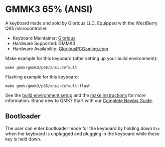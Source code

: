 # GMMK3 65% (ANSI)

A keyboard made and sold by Glorious LLC. Equipped with the WestBerry Q95 microcontroller.

* Keyboard Maintainer: [Glorious](TBD)
* Hardware Supported: GMMK3
* Hardware Availability: [GloriousPCGaming.com](https://www.pcgamingrace.com)

Make example for this keyboard (after setting up your build environment):

    make gmmk/gmmk3/p65/ansi:default

Flashing example for this keyboard:

    make gmmk/gmmk3/p65/ansi:default:flash

See the [build environment setup](https://docs.qmk.fm/#/getting_started_build_tools) and the [make instructions](https://docs.qmk.fm/#/getting_started_make_guide) for more information. Brand new to QMK? Start with our [Complete Newbs Guide](https://docs.qmk.fm/#/newbs).

## Bootloader

The user can enter bootloader mode for the keyboard by holding down `Esc` when the keyboard is unplugged and plugging in the keyboard while these key is held down.
